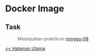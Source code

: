 # Docker Image

## Task

> Melanjutkan praktikum [minggu-08](../minggu-08/README.md)

[<< Halaman Utama](../README.md)
